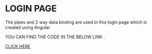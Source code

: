 
# LOGIN PAGE 

The pipes and 2 way data binding are used in this login page which is created using Angular 

YOU CAN FIND THE CODE IN THE BELOW LINK .

[CLICK HERE](https://drive.google.com/file/d/1KeNbCwVnLMCoCaC6jG52FUqyWeAbeJxH/view?usp=sharing)

